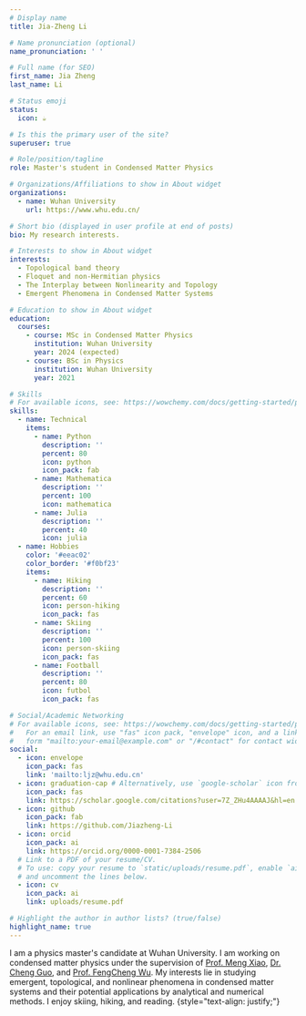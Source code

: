 ```yaml
---
# Display name
title: Jia-Zheng Li

# Name pronunciation (optional)
name_pronunciation: ' '

# Full name (for SEO)
first_name: Jia Zheng
last_name: Li

# Status emoji
status:
  icon: ☕️

# Is this the primary user of the site?
superuser: true

# Role/position/tagline
role: Master's student in Condensed Matter Physics

# Organizations/Affiliations to show in About widget
organizations:
  - name: Wuhan University
    url: https://www.whu.edu.cn/

# Short bio (displayed in user profile at end of posts)
bio: My research interests.

# Interests to show in About widget
interests:
  - Topological band theory
  - Floquet and non-Hermitian physics
  - The Interplay between Nonlinearity and Topology
  - Emergent Phenomena in Condensed Matter Systems

# Education to show in About widget
education:
  courses:
    - course: MSc in Condensed Matter Physics
      institution: Wuhan University
      year: 2024 (expected)
    - course: BSc in Physics
      institution: Wuhan University
      year: 2021

# Skills
# For available icons, see: https://wowchemy.com/docs/getting-started/page-builder/#icons
skills:
  - name: Technical
    items:
      - name: Python
        description: ''
        percent: 80
        icon: python
        icon_pack: fab
      - name: Mathematica
        description: ''
        percent: 100
        icon: mathematica
      - name: Julia
        description: ''
        percent: 40
        icon: julia
  - name: Hobbies
    color: '#eeac02'
    color_border: '#f0bf23'
    items:
      - name: Hiking
        description: ''
        percent: 60
        icon: person-hiking
        icon_pack: fas
      - name: Skiing
        description: ''
        percent: 100
        icon: person-skiing
        icon_pack: fas
      - name: Football
        description: ''
        percent: 80
        icon: futbol
        icon_pack: fas

# Social/Academic Networking
# For available icons, see: https://wowchemy.com/docs/getting-started/page-builder/#icons
#   For an email link, use "fas" icon pack, "envelope" icon, and a link in the
#   form "mailto:your-email@example.com" or "/#contact" for contact widget.
social:
  - icon: envelope
    icon_pack: fas
    link: 'mailto:ljz@whu.edu.cn'
  - icon: graduation-cap # Alternatively, use `google-scholar` icon from `ai` icon pack
    icon_pack: fas
    link: https://scholar.google.com/citations?user=7Z_ZHu4AAAAJ&hl=en
  - icon: github
    icon_pack: fab
    link: https://github.com/Jiazheng-Li
  - icon: orcid
    icon_pack: ai
    link: https://orcid.org/0000-0001-7384-2506
  # Link to a PDF of your resume/CV.
  # To use: copy your resume to `static/uploads/resume.pdf`, enable `ai` icons in `params.yaml`,
  # and uncomment the lines below.
  - icon: cv
    icon_pack: ai
    link: uploads/resume.pdf

# Highlight the author in author lists? (true/false)
highlight_name: true
---
```


I am a physics master's candidate at Wuhan University. I am working on condensed matter physics under the supervision of [Prof. Meng Xiao](http://jszy.whu.edu.cn/mengxiao/en/index.htm), [Dr. Cheng Guo](https://cguo.org/), and [Prof. FengCheng Wu](https://wufcheng.github.io/). My interests lie in studying emergent, topological, and nonlinear phenomena in condensed matter systems and their potential applications by analytical and numerical methods. I enjoy skiing, hiking, and reading.
{style="text-align: justify;"}
